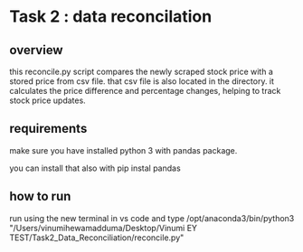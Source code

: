 # Task 2 : data reconcilation

## overview
this reconcile.py script compares the newly scraped stock price with a stored price from csv file. that csv file is also located in the directory. it calculates the price difference and percentage changes, helping to track stock price updates.

## requirements
make sure you have installed python 3 with pandas package.

you can install that also with pip instal pandas 
## how to run
run using the new terminal in vs code and type /opt/anaconda3/bin/python3 "/Users/vinumihewamadduma/Desktop/Vinumi EY TEST/Task2_Data_Reconciliation/reconcile.py"